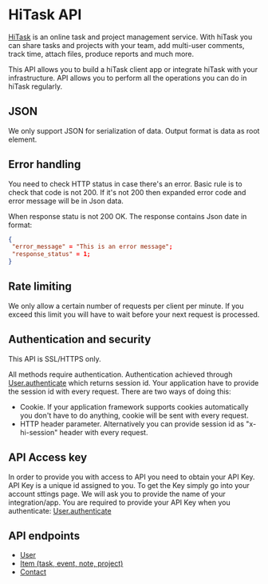 HiTask API
====================

[HiTask](http://hitask.com) is an online task and project management service. With hiTask you can share tasks and projects with your team, add multi-user comments, track time, attach files, produce reports and much more.

This API allows you to build a hiTask client app or integrate hiTask with your infrastructure. API allows you to perform all the operations you can do in hiTask regularly.


JSON
-----------------

We only support JSON for serialization of data. Output format is data as root element.


Error handling
---------------

You need to check HTTP status in case there's an error. Basic rule is to check that code is not 200. If it's not 200 then expanded error code and error message will be in Json data.

When response statu is not 200 OK. The response contains Json date in format:
```json
{
 "error_message" = "This is an error message";
 "response_status" = 1;
}
```

Rate limiting
-------------

We only allow a certain number of requests per client per minute. If you exceed this limit you will have to wait before your next request is processed.


Authentication and security
--------------------------

This API is SSL/HTTPS only.

All methods require authentication. Authentication achieved through [User.authenticate](https://github.com/hitask/api/blob/master/documentation/user.md) which returns session id.
Your application have to provide the session id with every request. There are two ways of doing this:

* Cookie. If your application framework supports cookies automatically you don't have to do anything, cookie will be sent with every request.
* HTTP header parameter. Alternatively you can provide session id as "x-hi-session" header with every request.


API Access key
---------------

In order to provide you with access to API you need to obtain your API Key. API Key is a unique id assigned to you. To get the Key simply go into your account sttings page. We will ask you to provide the name of your integration/app.
You are required to provide your API Key when you authenticate: [User.authenticate](https://github.com/hitask/api/blob/master/documentation/user.md)


API endpoints
-----------------

* [User](https://github.com/hitask/api/blob/master/documentation/user.md)
* [Item (task, event, note, project)](https://github.com/hitask/api/blob/master/documentation/item.md)
* [Contact](https://github.com/hitask/api/blob/master/documentation/contact.md)

